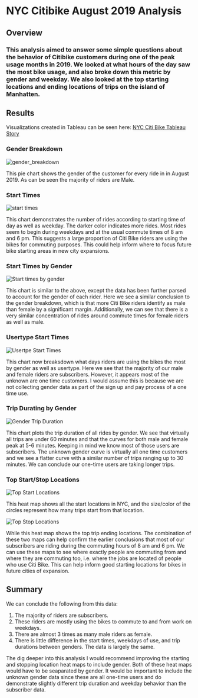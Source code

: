 # NYC Citibike August 2019 Analysis

## Overview
### This analysis aimed to answer some simple questions about the behavior of Citibike customers during one of the peak usage months in 2019. We looked at what hours of the day saw the most bike usage, and also broke down this metric by gender and weekday. We also looked at the top starting locations and ending locations of trips on the island of Manhatten.

## Results

Visualizations created in Tableau can be seen here: [NYC Citi Bike Tableau Story](https://public.tableau.com/app/profile/brendan.mcgee/viz/Module_15_Challenge_16807292383560/NYCCitiBikeStory)

### Gender Breakdown
![gender_breakdown](/Resources/gender_breakdown.png)

This pie chart shows the gender of the customer for every ride in in August 2019. As can be seen the majority of riders are Male.

### Start Times
![start times](/Resources/start_times.png)

This chart demonstrates the number of rides according to starting time of day as well as weekday. The darker color indicates more rides. Most rides seem to begin during weekdays and at the usual commute times of 8 am and 6 pm. This suggests a large proportion of Citi Bike riders are using the bikes for commuting purposes. This could help inform where to focus future bike starting areas in new city expansions.

### Start Times by Gender
![Start times by gender](/Resources/gender_start_times.png)

This chart is similar to the above, except the data has been further parsed to account for the gender of each rider. Here we see a similar conclusion to the gender breakdown, which is that more Citi Bike riders identify as male than female by a significant margin. Additionally, we can see that there is a very similar concentration of rides around commute times for female riders as well as male. 

### Usertype Start Times
![Usertpe Start Times](/Resources/usertype_start_times.png)

This chart now breaksdown what days riders are using the bikes the most by gender as well as usertype. Here we see that the majority of our male and female riders are subscribers. However, it appears most of the unknown are one time customers. I would assume this is because we are not collecting gender data as part of the sign up and pay process of a one time use.

### Trip Durating by Gender
![Gender Trip Duration](/Resources/gender_trip_duration.png)

This chart plots the trip duration of all rides by gender. We see that virtually all trips are under 60 minutes and that the curves for both male and female peak at 5-6 minutes. Keeping in mind we know most of those users are subscribers. The unknown gender curve is virtually all one time customers and we see a flatter curve with a similar number of trips ranging up to 30 minutes. We can conclude our one-time users are taking longer trips.

### Top Start/Stop Locations
![Top Start Locations](/Resources/start_location.png)

This heat map shows all the start locations in NYC, and the size/color of the circles represent how many trips start from that location.

![Top Stop Locations](/Resources/end_location.png)

While this heat map shows the top trip ending locations. The combination of these two maps can help confirm the earlier conclusions that most of our subscribers are riding during the commuting hours of 8 am and 6 pm. We can use these maps to see where exactly people are commuting from and where they are commuting too, i.e. where the jobs are located of people who use Citi Bike. This can help inform good starting locations for bikes in future cities of expansion.

## Summary

We can conclude the following from this data:
  1. The majority of riders are subscribers.
  2. These riders are mostly using the bikes to commute to and from work on weekdays.
  3. There are almost 3 times as many male riders as female.
  4. There is little difference in the start times, weekdays of use, and trip durations between genders. The data is largely the same.

The dig deeper into this analysis I would recommend improving the starting and stopping location heat maps to include gender. Both of these heat maps would have to be seaparated by gender. It would be important to include the unknown gender data since these are all one-time users and do demonstrate slightly different trip duration and weekday behavior than the subscriber data. 
